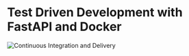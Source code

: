 # Test Driven Development with FastAPI and Docker
![Continuous Integration and Delivery](https://github.com/GavriloviciEduard/fastapi-tdd-docker/workflows/Continuous%20Integration%20and%20Delivery/badge.svg?branch=dev)
